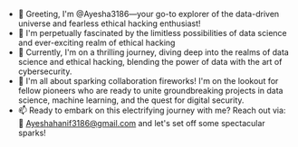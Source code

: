 - 👋 Greeting, I'm @Ayesha3186—your go-to explorer of the data-driven universe and fearless ethical hacking enthusiast!
- 👀 I'm perpetually fascinated by the limitless possibilities of data science and ever-exciting realm of ethical hacking 
- 🌱 Currently, I'm on a thrilling journey, diving deep into the realms of data science and ethical hacking, blending the power of data with the art of cybersecurity.
- 💞️ I'm all about sparking collaboration fireworks! I'm on the lookout for fellow pioneers who are ready to unite  groundbreaking projects in data science, machine learning, and the quest for digital security.
- 📫 Ready to embark on this electrifying journey with me? Reach out via:
     📧 Ayeshahanif3186@gmail.com
  and let's set off some spectacular sparks!
<!---
Ayesha3186/Ayesha3186 is a ✨ special ✨ repository because its `README.md` (this file) appears on your GitHub profile.
You can click the Preview link to take a look at your changes.
--->
